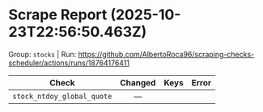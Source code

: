 # Scrape Report (2025-10-23T22:56:50.463Z)

Group: `stocks`  |  Run: https://github.com/AlbertoRoca96/scraping-checks-scheduler/actions/runs/18764176411

| Check | Changed | Keys | Error |
|---|:---:|:--|:--|
| `stock_ntdoy_global_quote` | — |  |  |
